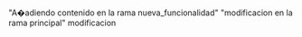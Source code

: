 "A�adiendo contenido en la rama nueva_funcionalidad"
"modificacion en la rama principal"
modificacion


